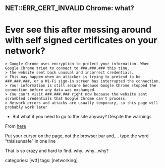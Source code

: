 ## NET::ERR_CERT_INVALID Chrome: what?

# Ever see this after messing around with self signed certificates on your network?

    > Google Chrome uses encryption to protect your information. When Google Chrome tried to connect to ###.###.### this time, 
    > the website sent back unusual and incorrect credentials. 
    > This may happen when an attacker is trying to pretend to be ###.###.###, or a Wi-Fi sign-in screen has interrupted the connection. 
    > Your information is still secure because Google Chrome stopped the connection before any data was exchanged.
    > You can't visit ###.###.### right now because the website sent scrambled credentials that Google Chrome can't process. 
    > Network errors and attacks are usually temporary, so this page will probably work later


* But what if you need to go to the site anyway?  Despite the warnings

From [here](https://www.noreplied.com/how-to-access-site-with-neterr_cert_invalid-error-in-chrome/)

Put your cursor on the page, not the browser bar and....
type the word “thisisunsafe” in one line

That is so crazy and hard to find..why...why...why?

categories: [wtf]
tags: [networking]
